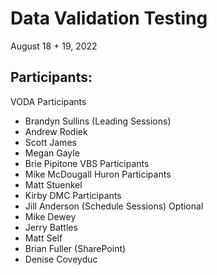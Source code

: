 # Data Validation Testing
August 18 + 19, 2022

## Participants:
VODA Participants
- Brandyn Sullins (Leading Sessions)
- Andrew Rodiek
- Scott James
- Megan Gayle
- Brie Pipitone
VBS Participants
- Mike McDougall
Huron Participants
- Matt Stuenkel
- Kirby 
DMC Participants
- Jill Anderson (Schedule Sessions)
Optional
- Mike Dewey
- Jerry Battles
- Matt Self
- Brian Fuller (SharePoint)
- Denise Coveyduc

 
